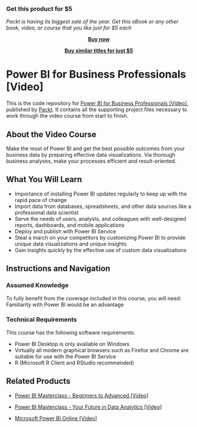 
### Get this product for $5

<i>Packt is having its biggest sale of the year. Get this eBook or any other book, video, or course that you like just for $5 each</i>


<b><p align='center'>[Buy now](https://packt.link/9781789957150)</p></b>


<b><p align='center'>[Buy similar titles for just $5](https://subscription.packtpub.com/search)</p></b>


# Power BI for Business Professionals [Video]
This is the code repository for [Power BI for Business Professionals [Video]](https://www.packtpub.com/data/power-bi-for-business-professionals-video), published by [Packt](https://www.packtpub.com/?utm_source=github). It contains all the supporting project files necessary to work through the video course from start to finish.
## About the Video Course
Make the most of Power BI and get the best possible outcomes from your business data by preparing effective data visualizations. Via thorough business analyses, make your processes efficient and result-oriented.	

<H2>What You Will Learn</H2>
<DIV class=book-info-will-learn-text>
<UL>
<LI>Importance of installing Power BI updates regularly to keep up with the rapid pace of change
<LI>Import data from databases, spreadsheets, and other data sources like a professional data scientist
<LI>Serve the needs of users, analysts, and colleagues with well-designed reports, dashboards, and mobile applications
<LI>Deploy and publish with Power BI Service
<LI>Steal a march on your competitors by customizing Power BI to provide unique data visualizations and unique insights
<LI>Gain insights quickly by the effective use of custom data visualizations </LI></UL></DIV>

## Instructions and Navigation
### Assumed Knowledge
To fully benefit from the coverage included in this course, you will need:<br/>
Familiarity with Power BI would be an advantage
### Technical Requirements
This course has the following software requirements:<br/>
<UL><LI>Power BI Desktop is only available on Windows
<LI>Virtually all modern graphical browsers such as Firefox and Chrome are suitable for use with the Power BI Service
  <LI>R (Microsoft R Client and RStudio recommended)</LI></UL>

## Related Products
* [Power BI Masterclass - Beginners to Advanced [Video]](https://www.packtpub.com/big-data-and-business-intelligence/power-bi-masterclass-beginners-advanced-video)

* [Power BI Masterclass - Your Future in Data Analytics [Video]](https://www.packtpub.com/big-data-and-business-intelligence/power-bi-masterclass-your-future-data-analytics-video)

* [Microsoft Power BI Online [Video]](https://www.packtpub.com/big-data-and-business-intelligence/microsoft-power-bi-online-video)

